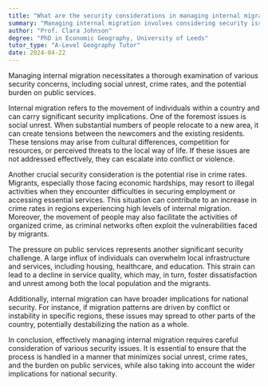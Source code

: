 ```yaml
---
title: "What are the security considerations in managing internal migration?"
summary: "Managing internal migration involves considering security issues such as social unrest, crime rates, and potential strain on public services."
author: "Prof. Clara Johnson"
degree: "PhD in Economic Geography, University of Leeds"
tutor_type: "A-Level Geography Tutor"
date: 2024-04-22
---
```


Managing internal migration necessitates a thorough examination of various security concerns, including social unrest, crime rates, and the potential burden on public services.

Internal migration refers to the movement of individuals within a country and can carry significant security implications. One of the foremost issues is social unrest. When substantial numbers of people relocate to a new area, it can create tensions between the newcomers and the existing residents. These tensions may arise from cultural differences, competition for resources, or perceived threats to the local way of life. If these issues are not addressed effectively, they can escalate into conflict or violence.

Another crucial security consideration is the potential rise in crime rates. Migrants, especially those facing economic hardships, may resort to illegal activities when they encounter difficulties in securing employment or accessing essential services. This situation can contribute to an increase in crime rates in regions experiencing high levels of internal migration. Moreover, the movement of people may also facilitate the activities of organized crime, as criminal networks often exploit the vulnerabilities faced by migrants.

The pressure on public services represents another significant security challenge. A large influx of individuals can overwhelm local infrastructure and services, including housing, healthcare, and education. This strain can lead to a decline in service quality, which may, in turn, foster dissatisfaction and unrest among both the local population and the migrants.

Additionally, internal migration can have broader implications for national security. For instance, if migration patterns are driven by conflict or instability in specific regions, these issues may spread to other parts of the country, potentially destabilizing the nation as a whole.

In conclusion, effectively managing internal migration requires careful consideration of various security issues. It is essential to ensure that the process is handled in a manner that minimizes social unrest, crime rates, and the burden on public services, while also taking into account the wider implications for national security.
    